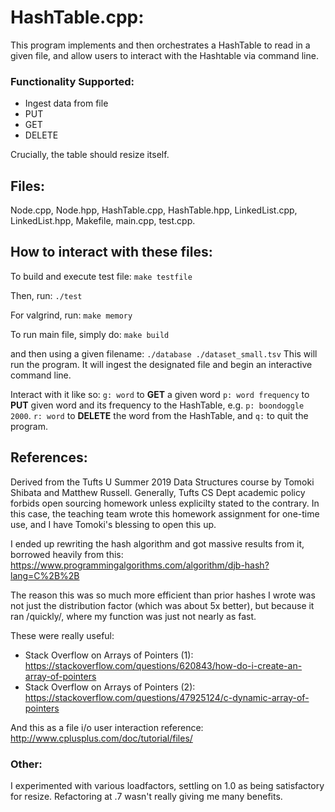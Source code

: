 # HashTable.cpp:
This program implements and then orchestrates a HashTable to read in a given file, and allow users to interact with the Hashtable via command line.

### Functionality Supported:
- Ingest data from file
- PUT
- GET
- DELETE

Crucially, the table should resize itself.

## Files:
Node.cpp, Node.hpp, HashTable.cpp, HashTable.hpp, LinkedList.cpp, LinkedList.hpp, Makefile, main.cpp, test.cpp.

## How to interact with these files:
To build and execute test file:
`make testfile`

Then, run:
`./test`

For valgrind, run:
`make memory`

To run main file, simply do:
`make build`

and then using a given filename:
`./database ./dataset_small.tsv`
This will run the program. It will ingest the designated file and begin an interactive command line.

Interact with it like so:
`g: word` to **GET** a given word
`p: word frequency` to **PUT** given word and its frequency to the HashTable, e.g. `p: boondoggle 2000`.
`r: word` to **DELETE** the word from the HashTable, and
`q:` to quit the program.

## References:
Derived from the Tufts U Summer 2019 Data Structures course by Tomoki Shibata and Matthew Russell.
Generally, Tufts CS Dept academic policy forbids open sourcing homework unless explicilty stated to the contrary. In this case, the teaching team wrote this homework assignment for one-time use, and I have Tomoki's blessing to open this up. 

I ended up rewriting the hash algorithm and got massive results from it, borrowed heavily from this:
https://www.programmingalgorithms.com/algorithm/djb-hash?lang=C%2B%2B

The reason this was so much more efficient than prior hashes I wrote was not just the distribution factor (which was about 5x better), but because it ran /quickly/, where my function was just not nearly as fast.

These were really useful:
- Stack Overflow on Arrays of Pointers (1): https://stackoverflow.com/questions/620843/how-do-i-create-an-array-of-pointers
- Stack Overflow on Arrays of Pointers (2): https://stackoverflow.com/questions/47925124/c-dynamic-array-of-pointers

And this as a file i/o user interaction reference:
http://www.cplusplus.com/doc/tutorial/files/


### Other:
I experimented with various loadfactors, settling on 1.0 as being satisfactory for resize. Refactoring at .7 wasn't really giving me many benefits.
